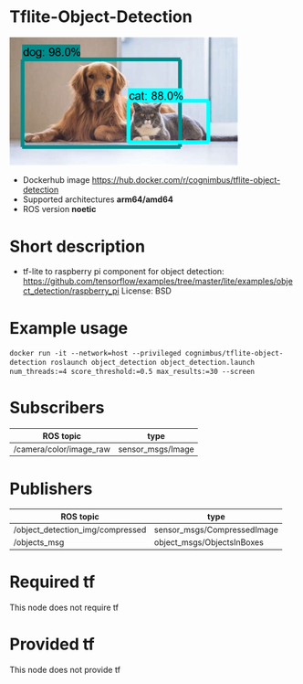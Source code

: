 # Tflite-Object-Detection

<img src="./tflite-object-detection/object_detection.png" alt="tflite-object-detection" width="400"/>

* Dockerhub image https://hub.docker.com/r/cognimbus/tflite-object-detection
* Supported architectures <b>arm64/amd64</b>
* ROS version <b>noetic
</b>

# Short description
* tf-lite to raspberry pi component for object detection: https://github.com/tensorflow/examples/tree/master/lite/examples/object_detection/raspberry_pi
License: BSD

# Example usage
```
docker run -it --network=host --privileged cognimbus/tflite-object-detection roslaunch object_detection object_detection.launch num_threads:=4 score_threshold:=0.5 max_results:=30 --screen
```

# Subscribers
ROS topic | type
--- | ---
/camera/color/image_raw | sensor_msgs/Image


# Publishers
ROS topic | type
--- | ---
/object_detection_img/compressed | sensor_msgs/CompressedImage
/objects_msg | object_msgs/ObjectsInBoxes


# Required tf
This node does not require tf


# Provided tf
This node does not provide tf


